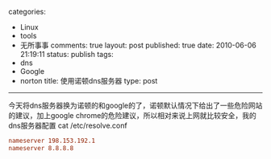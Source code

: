 categories: 
  - Linux
  - tools
  - 无所事事
comments: true
layout: post
published: true
date: 2010-06-06 21:19:11
status: publish
tags: 
  - dns
  - Google
  - norton
title: 使用诺顿dns服务器
type: post
---

今天将dns服务器换为诺顿的和google的了，诺顿默认情况下给出了一些危险网站的建议，加上google chrome的危险建议，所以相对来说上网就比较安全，我的dns服务器配置 cat /etc/resolve.conf

```conf
nameserver 198.153.192.1
nameserver 8.8.8.8
```
